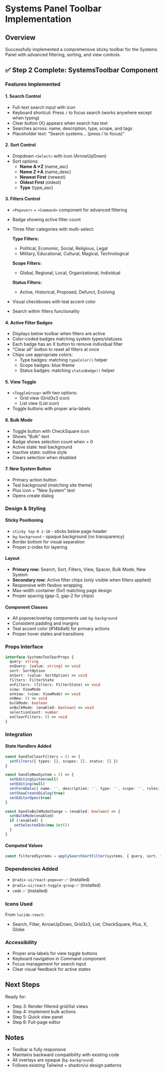 # Systems Panel Toolbar Implementation

## Overview
Successfully implemented a comprehensive sticky toolbar for the Systems Panel with advanced filtering, sorting, and view controls.

## ✅ Step 2 Complete: SystemsToolbar Component

### Features Implemented

#### 1. **Search Control**
- Full-text search input with icon
- Keyboard shortcut: Press `/` to focus search (works anywhere except when typing)
- Clear button (X) appears when search has text
- Searches across: name, description, type, scope, and tags
- Placeholder text: "Search systems... (press / to focus)"

#### 2. **Sort Control**
- Dropdown `<Select>` with icon (ArrowUpDown)
- Sort options:
  - **Name A→Z** (name_asc)
  - **Name Z→A** (name_desc)
  - **Newest First** (newest)
  - **Oldest First** (oldest)
  - **Type** (type_asc)

#### 3. **Filters Control**
- `<Popover>` + `<Command>` component for advanced filtering
- Badge showing active filter count
- Three filter categories with multi-select:
  
  **Type Filters:**
  - Political, Economic, Social, Religious, Legal
  - Military, Educational, Cultural, Magical, Technological
  
  **Scope Filters:**
  - Global, Regional, Local, Organizational, Individual
  
  **Status Filters:**
  - Active, Historical, Proposed, Defunct, Evolving

- Visual checkboxes with teal accent color
- Search within filters functionality

#### 4. **Active Filter Badges**
- Displays below toolbar when filters are active
- Color-coded badges matching system types/statuses
- Each badge has an X button to remove individual filter
- "Clear all" button to reset all filters at once
- Chips use appropriate colors:
  - Type badges: matching `typeColor()` helper
  - Scope badges: blue theme
  - Status badges: matching `statusBadge()` helper

#### 5. **View Toggle**
- `<ToggleGroup>` with two options:
  - Grid view (Grid3x3 icon)
  - List view (List icon)
- Toggle buttons with proper aria-labels

#### 6. **Bulk Mode**
- Toggle button with CheckSquare icon
- Shows "Bulk" text
- Badge shows selection count when > 0
- Active state: teal background
- Inactive state: outline style
- Clears selection when disabled

#### 7. **New System Button**
- Primary action button
- Teal background (matching site theme)
- Plus icon + "New System" text
- Opens create dialog

### Design & Styling

#### Sticky Positioning
- `sticky top-0 z-10` - sticks below page header
- `bg-background` - opaque background (no transparency)
- Border bottom for visual separation
- Proper z-index for layering

#### Layout
- **Primary row:** Search, Sort, Filters, View, Spacer, Bulk Mode, New System
- **Secondary row:** Active filter chips (only visible when filters applied)
- Responsive with flexbox wrapping
- Max-width container (5xl) matching page design
- Proper spacing (gap-3, gap-2 for chips)

#### Component Classes
- All popover/overlay components use `bg-background`
- Consistent padding and margins
- Teal accent color (#14b8a6) for primary actions
- Proper hover states and transitions

### Props Interface
```typescript
interface SystemsToolbarProps {
  query: string
  onQuery: (value: string) => void
  sort: SortOption
  onSort: (value: SortOption) => void
  filters: FilterState
  onFilters: (filters: FilterState) => void
  view: ViewMode
  onView: (view: ViewMode) => void
  onNew: () => void
  bulkMode: boolean
  onBulkMode: (enabled: boolean) => void
  selectionCount: number
  onClearFilters: () => void
}
```

### Integration

#### State Handlers Added
```typescript
const handleClearFilters = () => {
  setFilters({ types: [], scopes: [], status: [] })
}

const handleNewSystem = () => {
  setEditingSystem(null)
  setEditing(null)
  setFormData({ name: '', description: '', type: '', scope: '', rules: '', participants: '' })
  setShowCreateDialog(true)
  setEditorOpen(true)
}

const handleBulkModeChange = (enabled: boolean) => {
  setBulkMode(enabled)
  if (!enabled) {
    setSelectedIds(new Set())
  }
}
```

#### Computed Values
```typescript
const filteredSystems = applySearchSortFilter(systems, { query, sort, filters })
```

### Dependencies Added
- `@radix-ui/react-popover` ✅ (installed)
- `@radix-ui/react-toggle-group` ✅ (installed)
- `cmdk` ✅ (installed)

### Icons Used
From `lucide-react`:
- Search, Filter, ArrowUpDown, Grid3x3, List, CheckSquare, Plus, X, Globe

### Accessibility
- Proper aria-labels for view toggle buttons
- Keyboard navigation in Command component
- Focus management for search input
- Clear visual feedback for active states

## Next Steps
Ready for:
- Step 3: Render filtered grid/list views
- Step 4: Implement bulk actions
- Step 5: Quick view panel
- Step 6: Full-page editor

## Notes
- Toolbar is fully responsive
- Maintains backward compatibility with existing code
- All overlays are opaque (`bg-background`)
- Follows existing Tailwind + shadcn/ui design patterns
